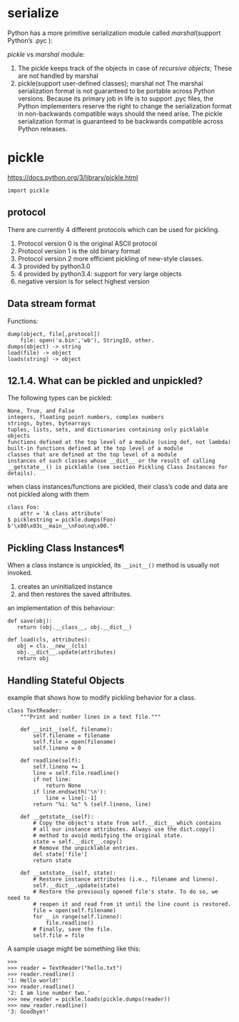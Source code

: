 # serialize
Python has a more primitive serialization module called *marshal*(support Python’s .pyc ):

*pickle* vs *marshal* module:

1. The pickle keeps track of the objects in case of *recursive objects*; These are not handled by marshal
2. pickle(support user-defined classes); marshal not
The marshal serialization format is not guaranteed to be portable across Python versions. Because its primary job in life is to support .pyc files, the Python implementers reserve the right to change the serialization format in non-backwards compatible ways should the need arise. The pickle serialization format is guaranteed to be backwards compatible across Python releases.

# pickle
https://docs.python.org/3/library/pickle.html

    import pickle

## protocol
There are currently 4 different protocols which can be used for pickling.

1. Protocol version 0 is the original ASCII protocol
1. Protocol version 1 is the old binary format
1. Protocol version 2 more efficient pickling of new-style classes.
2. 3 provided by python3.0
2. 4 provided by python3.4: support for very large objects
3. negative version is for select highest version

## Data stream format
Functions:

    dump(object, file[,protocol])
        file: open('a.bin','wb'), StringIO, other.
    dumps(object) -> string
    load(file) -> object
    loads(string) -> object

## 12.1.4. What can be pickled and unpickled?
The following types can be pickled:

    None, True, and False
    integers, floating point numbers, complex numbers
    strings, bytes, bytearrays
    tuples, lists, sets, and dictionaries containing only picklable objects
    functions defined at the top level of a module (using def, not lambda)
    built-in functions defined at the top level of a module
    classes that are defined at the top level of a module
    instances of such classes whose __dict__ or the result of calling __getstate__() is picklable (see section Pickling Class Instances for details).

when class instances/functions are pickled, their class’s code and data are not pickled along with them

    class Foo:
        attr = 'A class attribute'
    $ picklestring = pickle.dumps(Foo)
    b'\x80\x03c__main__\nFoo\nq\x00.'

## Pickling Class Instances¶
When a class instance is unpickled, its `__init__()` method is usually not invoked.
1. creates an uninitialized instance
2. and then restores the saved attributes.

an implementation of this behaviour:

    def save(obj):
       return (obj.__class__, obj.__dict__)

    def load(cls, attributes):
       obj = cls.__new__(cls)
       obj.__dict__.update(attributes)
       return obj

## Handling Stateful Objects
example that shows how to modify pickling behavior for a class.

    class TextReader:
        """Print and number lines in a text file."""

        def __init__(self, filename):
            self.filename = filename
            self.file = open(filename)
            self.lineno = 0

        def readline(self):
            self.lineno += 1
            line = self.file.readline()
            if not line:
                return None
            if line.endswith('\n'):
                line = line[:-1]
            return "%i: %s" % (self.lineno, line)

        def __getstate__(self):
            # Copy the object's state from self.__dict__ which contains
            # all our instance attributes. Always use the dict.copy()
            # method to avoid modifying the original state.
            state = self.__dict__.copy()
            # Remove the unpicklable entries.
            del state['file']
            return state

        def __setstate__(self, state):
            # Restore instance attributes (i.e., filename and lineno).
            self.__dict__.update(state)
            # Restore the previously opened file's state. To do so, we need to
            # reopen it and read from it until the line count is restored.
            file = open(self.filename)
            for _ in range(self.lineno):
                file.readline()
            # Finally, save the file.
            self.file = file

A sample usage might be something like this:

    >>>
    >>> reader = TextReader("hello.txt")
    >>> reader.readline()
    '1: Hello world!'
    >>> reader.readline()
    '2: I am line number two.'
    >>> new_reader = pickle.loads(pickle.dumps(reader))
    >>> new_reader.readline()
    '3: Goodbye!'
